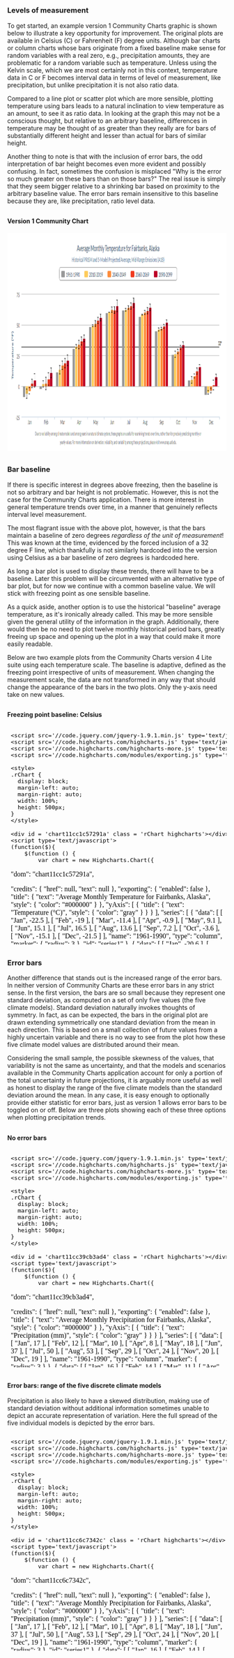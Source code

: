 






##
##
### Levels of measurement

To get started, an example version 1 Community Charts graphic is shown below to illustrate a key opportunity for improvement.
The original plots are available in Celsius (C) or Fahrenheit (F) degree units.
Although bar charts or column charts whose bars originate from a fixed baseline make sense for random variables with a real zero,
e.g., precipitation amounts, they are problematic for a random variable such as temperature.
Unless using the Kelvin scale, which we are most certainly not in this context, temperature data in C or F becomes interval data in terms of level of measurement, like precipitation,
but unlike precipitation it is not also ratio data.

Compared to a line plot or scatter plot which are more sensible, plotting temperature using bars leads to a natural inclination to view temperature as an amount,
to see it as ratio data.
In looking at the graph this may not be a conscious thought, but relative to an arbitrary baseline,
differences in temperature may be thought of as greater than they really are for bars of substantially different height and lesser than actual for bars of similar height.

Another thing to note is that with the inclusion of error bars, the odd interpretation of bar height becomes even more evident and possibly confusing.
In fact, sometimes the confusion is misplaced "Why is the error so much greater on these bars than on those bars?"
The real issue is simply that they seem bigger relative to a shrinking bar based on proximity to the arbitrary baseline value.
The error bars remain insensitive to this baseline because they are, like precipitation, ratio level data.

##
#### Version 1 Community Chart

<img src="img/v1_ex1.png" height="500" width="900">

##
### Bar baseline

If there is specific interest in degrees above freezing, then the baseline is not so arbitrary and bar height is not problematic.
However, this is not the case for the Community Charts application.
There is more interest in general temperature trends over time, in a manner that genuinely reflects interval level measurement.

The most flagrant issue with the above plot, however, is that the bars maintain a baseline of zero degrees *regardless of the unit of measurement*!
This was known at the time, evidenced by the forced inclusion of a 32 degree F line, which thankfully is not similarly hardcoded into the version using Celsius as a bar baseline of zero degrees is hardcoded here.

As long a bar plot is used to display these trends, there will have to be a baseline.
Later this problem will be circumvented with an alternative type of bar plot, but for now we continue with a common baseline value.
We will stick with freezing point as one sensible baseline.

As a quick aside, another option is to use the historical "baseline" average temperature, as it's ironically already called.
This may be more sensible given the general utility of the information in the graph.
Additionally, there would then be no need to plot twelve monthly historical period bars, greatly freeing up space and opening up the plot in a way that could make it more easily readable.

Below are two example plots from the Community Charts version 4 Lite suite using each temperature scale.
The baseline is adaptive, defined as the freezing point irrespective of units of measurement.
When changing the measurement scale, the data are not transformed in any way that should change the appearance of the bars in the two plots.
Only the y-axis need take on new values.

##
#### Freezing point baseline: Celsius

<iframe srcdoc=' &lt;!doctype HTML&gt;
&lt;meta charset = &#039;utf-8&#039;&gt;
&lt;html&gt;
  &lt;head&gt;
    
    &lt;script src=&#039;//code.jquery.com/jquery-1.9.1.min.js&#039; type=&#039;text/javascript&#039;&gt;&lt;/script&gt;
    &lt;script src=&#039;//code.highcharts.com/highcharts.js&#039; type=&#039;text/javascript&#039;&gt;&lt;/script&gt;
    &lt;script src=&#039;//code.highcharts.com/highcharts-more.js&#039; type=&#039;text/javascript&#039;&gt;&lt;/script&gt;
    &lt;script src=&#039;//code.highcharts.com/modules/exporting.js&#039; type=&#039;text/javascript&#039;&gt;&lt;/script&gt;
    
    &lt;style&gt;
    .rChart {
      display: block;
      margin-left: auto; 
      margin-right: auto;
      width: 100%;
      height: 500px;
    }  
    &lt;/style&gt;
    
  &lt;/head&gt;
  &lt;body &gt;
    
    &lt;div id = &#039;chart11cc1c57291a&#039; class = &#039;rChart highcharts&#039;&gt;&lt;/div&gt;    
    &lt;script type=&#039;text/javascript&#039;&gt;
    (function($){
        $(function () {
            var chart = new Highcharts.Chart({
 &quot;dom&quot;: &quot;chart11cc1c57291a&quot;,


&quot;credits&quot;: {
 &quot;href&quot;: null,
&quot;text&quot;: null 
},
&quot;exporting&quot;: {
 &quot;enabled&quot;: false 
},
&quot;title&quot;: {
 &quot;text&quot;: &quot;Average Monthly Temperature for Fairbanks, Alaska&quot;,
&quot;style&quot;: {
 &quot;color&quot;: &quot;#000000&quot; 
} 
},
&quot;yAxis&quot;: [
 {
 &quot;title&quot;: {
 &quot;text&quot;: &quot;Temperature (°C)&quot;,
&quot;style&quot;: {
 &quot;color&quot;: &quot;gray&quot; 
} 
} 
} 
],
&quot;series&quot;: [
 {
 &quot;data&quot;: [
 [
 &quot;Jan&quot;,
         -22.5 
],
[
 &quot;Feb&quot;,
           -19 
],
[
 &quot;Mar&quot;,
         -11.4 
],
[
 &quot;Apr&quot;,
          -0.9 
],
[
 &quot;May&quot;,
           9.1 
],
[
 &quot;Jun&quot;,
          15.1 
],
[
 &quot;Jul&quot;,
          16.5 
],
[
 &quot;Aug&quot;,
          13.6 
],
[
 &quot;Sep&quot;,
           7.2 
],
[
 &quot;Oct&quot;,
          -3.6 
],
[
 &quot;Nov&quot;,
         -15.1 
],
[
 &quot;Dec&quot;,
         -21.5 
] 
],
&quot;name&quot;: &quot;1961-1990&quot;,
&quot;type&quot;: &quot;column&quot;,
&quot;marker&quot;: {
 &quot;radius&quot;:              3 
},
&quot;id&quot;: &quot;series1&quot; 
},
{
 &quot;data&quot;: [
 [
 &quot;Jan&quot;,
         -20.6 
],
[
 &quot;Feb&quot;,
         -17.3 
],
[
 &quot;Mar&quot;,
          -8.9 
],
[
 &quot;Apr&quot;,
           0.8 
],
[
 &quot;May&quot;,
          10.3 
],
[
 &quot;Jun&quot;,
          16.2 
],
[
 &quot;Jul&quot;,
          17.7 
],
[
 &quot;Aug&quot;,
          14.9 
],
[
 &quot;Sep&quot;,
           8.5 
],
[
 &quot;Oct&quot;,
          -1.5 
],
[
 &quot;Nov&quot;,
           -13 
],
[
 &quot;Dec&quot;,
         -20.5 
] 
],
&quot;name&quot;: &quot;2010-2019&quot;,
&quot;type&quot;: &quot;column&quot;,
&quot;marker&quot;: {
 &quot;radius&quot;:              3 
},
&quot;id&quot;: &quot;series2&quot; 
},
{
 &quot;data&quot;: [
 [
 &quot;Jan&quot;,
         -18.8 
],
[
 &quot;Feb&quot;,
         -14.9 
],
[
 &quot;Mar&quot;,
          -7.5 
],
[
 &quot;Apr&quot;,
           1.3 
],
[
 &quot;May&quot;,
          10.5 
],
[
 &quot;Jun&quot;,
          17.6 
],
[
 &quot;Jul&quot;,
          18.4 
],
[
 &quot;Aug&quot;,
          15.4 
],
[
 &quot;Sep&quot;,
           9.3 
],
[
 &quot;Oct&quot;,
          -0.9 
],
[
 &quot;Nov&quot;,
         -11.5 
],
[
 &quot;Dec&quot;,
         -17.2 
] 
],
&quot;name&quot;: &quot;2040-2049&quot;,
&quot;type&quot;: &quot;column&quot;,
&quot;marker&quot;: {
 &quot;radius&quot;:              3 
},
&quot;id&quot;: &quot;series3&quot; 
},
{
 &quot;data&quot;: [
 [
 &quot;Jan&quot;,
           -17 
],
[
 &quot;Feb&quot;,
         -13.2 
],
[
 &quot;Mar&quot;,
          -6.4 
],
[
 &quot;Apr&quot;,
           2.7 
],
[
 &quot;May&quot;,
          11.9 
],
[
 &quot;Jun&quot;,
          17.4 
],
[
 &quot;Jul&quot;,
          18.8 
],
[
 &quot;Aug&quot;,
          16.2 
],
[
 &quot;Sep&quot;,
          10.2 
],
[
 &quot;Oct&quot;,
          -0.3 
],
[
 &quot;Nov&quot;,
          -9.6 
],
[
 &quot;Dec&quot;,
         -16.4 
] 
],
&quot;name&quot;: &quot;2060-2069&quot;,
&quot;type&quot;: &quot;column&quot;,
&quot;marker&quot;: {
 &quot;radius&quot;:              3 
},
&quot;id&quot;: &quot;series4&quot; 
},
{
 &quot;data&quot;: [
 [
 &quot;Jan&quot;,
         -15.5 
],
[
 &quot;Feb&quot;,
         -12.5 
],
[
 &quot;Mar&quot;,
            -5 
],
[
 &quot;Apr&quot;,
           3.8 
],
[
 &quot;May&quot;,
          13.2 
],
[
 &quot;Jun&quot;,
          18.8 
],
[
 &quot;Jul&quot;,
          19.4 
],
[
 &quot;Aug&quot;,
          16.9 
],
[
 &quot;Sep&quot;,
          10.8 
],
[
 &quot;Oct&quot;,
           0.6 
],
[
 &quot;Nov&quot;,
          -9.5 
],
[
 &quot;Dec&quot;,
           -15 
] 
],
&quot;name&quot;: &quot;2090-2099&quot;,
&quot;type&quot;: &quot;column&quot;,
&quot;marker&quot;: {
 &quot;radius&quot;:              3 
},
&quot;id&quot;: &quot;series5&quot; 
},
{
 &quot;data&quot;: [
 [
 null,
null 
],
[
 null,
null 
],
[
 null,
null 
],
[
 null,
null 
],
[
 null,
null 
],
[
 null,
null 
],
[
 null,
null 
],
[
 null,
null 
],
[
 null,
null 
],
[
 null,
null 
],
[
 null,
null 
],
[
 null,
null 
] 
],
&quot;name&quot;: &quot;1961-1990&quot;,
&quot;type&quot;: &quot;errorbar&quot;,
&quot;linkedTo&quot;: &quot;series1&quot; 
},
{
 &quot;data&quot;: [
 [
          -31.6,
         -10.6 
],
[
          -25.4,
          -9.2 
],
[
          -15.8,
          -1.2 
],
[
           -5.2,
           5.8 
],
[
            5.3,
          14.5 
],
[
           12.4,
            20 
],
[
           13.9,
          23.2 
],
[
           11.3,
          19.2 
],
[
              4,
          11.4 
],
[
           -7.5,
           4.3 
],
[
          -18.6,
          -4.3 
],
[
          -29.7,
         -13.2 
] 
],
&quot;name&quot;: &quot;2010-2019&quot;,
&quot;type&quot;: &quot;errorbar&quot;,
&quot;linkedTo&quot;: &quot;series2&quot; 
},
{
 &quot;data&quot;: [
 [
          -28.7,
         -10.5 
],
[
          -24.8,
          -6.1 
],
[
          -15.3,
          -1.5 
],
[
           -3.3,
           6.7 
],
[
            5.6,
          15.6 
],
[
           13.9,
          22.7 
],
[
           15.2,
          22.3 
],
[
             12,
          18.3 
],
[
            5.5,
          13.8 
],
[
           -7.1,
           4.4 
],
[
          -18.7,
          -3.1 
],
[
          -25.4,
          -9.7 
] 
],
&quot;name&quot;: &quot;2040-2049&quot;,
&quot;type&quot;: &quot;errorbar&quot;,
&quot;linkedTo&quot;: &quot;series3&quot; 
},
{
 &quot;data&quot;: [
 [
          -25.8,
          -7.6 
],
[
          -20.9,
          -6.7 
],
[
            -15,
           1.4 
],
[
           -3.2,
           9.4 
],
[
            7.7,
          15.8 
],
[
           13.1,
          21.2 
],
[
             15,
          22.8 
],
[
           12.8,
            21 
],
[
            6.5,
          14.3 
],
[
           -4.6,
           4.2 
],
[
          -16.8,
            -3 
],
[
          -26.5,
          -7.8 
] 
],
&quot;name&quot;: &quot;2060-2069&quot;,
&quot;type&quot;: &quot;errorbar&quot;,
&quot;linkedTo&quot;: &quot;series4&quot; 
},
{
 &quot;data&quot;: [
 [
          -24.3,
          -4.6 
],
[
          -22.4,
          -1.8 
],
[
          -14.2,
             3 
],
[
           -3.5,
           9.6 
],
[
            7.9,
            19 
],
[
           13.9,
            25 
],
[
           15.6,
          23.5 
],
[
           13.2,
          20.3 
],
[
            6.8,
          15.4 
],
[
           -5.5,
           6.1 
],
[
          -16.8,
          -2.7 
],
[
          -27.4,
          -7.4 
] 
],
&quot;name&quot;: &quot;2090-2099&quot;,
&quot;type&quot;: &quot;errorbar&quot;,
&quot;linkedTo&quot;: &quot;series5&quot; 
} 
],
&quot;xAxis&quot;: [
 {
 &quot;categories&quot;: [ &quot;Jan&quot;, &quot;Feb&quot;, &quot;Mar&quot;, &quot;Apr&quot;, &quot;May&quot;, &quot;Jun&quot;, &quot;Jul&quot;, &quot;Aug&quot;, &quot;Sep&quot;, &quot;Oct&quot;, &quot;Nov&quot;, &quot;Dec&quot; ],
&quot;title&quot;: {
 &quot;text&quot;: &quot;Due to variability among climate models and among years in a natural climate system, these graphs are useful for examining trends over time, rather than for precisely&lt;br&gt;predicting monthly or yearly values. For more information on derivation, reliability, and variability among these projections, please visit www.snap.uaf.edu.&quot;,
&quot;style&quot;: {
 &quot;color&quot;: &quot;gray&quot;,
&quot;fontWeight&quot;: &quot;normal&quot;,
&quot;fontSize&quot;: &quot;8px&quot; 
} 
} 
} 
],
&quot;subtitle&quot;: {
 &quot;text&quot;: &quot;Historical PRISM and 5-Model Projected Average, Mid-Range Emissions (RCP 6.0)&quot;,
&quot;style&quot;: {
 &quot;color&quot;: &quot;gray&quot; 
} 
},
&quot;colors&quot;: [ &quot;#666666&quot;, &quot;#FFD700&quot;, &quot;#FFA500&quot;, &quot;#FF4500&quot;, &quot;#8B0000&quot; ],
&quot;legend&quot;: {
 &quot;verticalAlign&quot;: &quot;top&quot;,
&quot;y&quot;:             50,
&quot;borderWidth&quot;:              1,
&quot;borderColor&quot;: &quot;gray&quot;,
&quot;borderRadius&quot;:              5,
&quot;itemMarginBottom&quot;:             -5,
&quot;itemMarginBottom&quot;:             -5,
&quot;itemStyle&quot;: {
 &quot;color&quot;: &quot;gray&quot; 
} 
},
&quot;plotOptions&quot;: {
 &quot;column&quot;: {
 &quot;threshold&quot;:              0,
&quot;groupPadding&quot;:            0.1,
&quot;pointPadding&quot;:           0.05 
} 
},
&quot;id&quot;: &quot;chart11cc1c57291a&quot;,
&quot;chart&quot;: {
 &quot;renderTo&quot;: &quot;chart11cc1c57291a&quot; 
} 
});
        });
    })(jQuery);
&lt;/script&gt;
    
    &lt;script&gt;&lt;/script&gt;    
  &lt;/body&gt;
&lt;/html&gt; ' scrolling='no' frameBorder='0' seamless class='rChart  highcharts  ' id='iframe-chart11cc1c57291a'> </iframe>
 <style>iframe.rChart{ width: 100%; height: 500px;}</style>

##
#### Freezing point baseline: Fahrenheit

<iframe srcdoc=' &lt;!doctype HTML&gt;
&lt;meta charset = &#039;utf-8&#039;&gt;
&lt;html&gt;
  &lt;head&gt;
    
    &lt;script src=&#039;//code.jquery.com/jquery-1.9.1.min.js&#039; type=&#039;text/javascript&#039;&gt;&lt;/script&gt;
    &lt;script src=&#039;//code.highcharts.com/highcharts.js&#039; type=&#039;text/javascript&#039;&gt;&lt;/script&gt;
    &lt;script src=&#039;//code.highcharts.com/highcharts-more.js&#039; type=&#039;text/javascript&#039;&gt;&lt;/script&gt;
    &lt;script src=&#039;//code.highcharts.com/modules/exporting.js&#039; type=&#039;text/javascript&#039;&gt;&lt;/script&gt;
    
    &lt;style&gt;
    .rChart {
      display: block;
      margin-left: auto; 
      margin-right: auto;
      width: 100%;
      height: 500px;
    }  
    &lt;/style&gt;
    
  &lt;/head&gt;
  &lt;body &gt;
    
    &lt;div id = &#039;chart11cc6f97594&#039; class = &#039;rChart highcharts&#039;&gt;&lt;/div&gt;    
    &lt;script type=&#039;text/javascript&#039;&gt;
    (function($){
        $(function () {
            var chart = new Highcharts.Chart({
 &quot;dom&quot;: &quot;chart11cc6f97594&quot;,


&quot;credits&quot;: {
 &quot;href&quot;: null,
&quot;text&quot;: null 
},
&quot;exporting&quot;: {
 &quot;enabled&quot;: false 
},
&quot;title&quot;: {
 &quot;text&quot;: &quot;Average Monthly Temperature for Fairbanks, Alaska&quot;,
&quot;style&quot;: {
 &quot;color&quot;: &quot;#000000&quot; 
} 
},
&quot;yAxis&quot;: [
 {
 &quot;title&quot;: {
 &quot;text&quot;: &quot;Temperature (°F)&quot;,
&quot;style&quot;: {
 &quot;color&quot;: &quot;gray&quot; 
} 
} 
} 
],
&quot;series&quot;: [
 {
 &quot;data&quot;: [
 [
 &quot;Jan&quot;,
          -8.5 
],
[
 &quot;Feb&quot;,
          -2.2 
],
[
 &quot;Mar&quot;,
         11.48 
],
[
 &quot;Apr&quot;,
         30.38 
],
[
 &quot;May&quot;,
         48.38 
],
[
 &quot;Jun&quot;,
         59.18 
],
[
 &quot;Jul&quot;,
          61.7 
],
[
 &quot;Aug&quot;,
         56.48 
],
[
 &quot;Sep&quot;,
         44.96 
],
[
 &quot;Oct&quot;,
         25.52 
],
[
 &quot;Nov&quot;,
          4.82 
],
[
 &quot;Dec&quot;,
          -6.7 
] 
],
&quot;name&quot;: &quot;1961-1990&quot;,
&quot;type&quot;: &quot;column&quot;,
&quot;marker&quot;: {
 &quot;radius&quot;:              3 
},
&quot;id&quot;: &quot;series1&quot; 
},
{
 &quot;data&quot;: [
 [
 &quot;Jan&quot;,
         -5.08 
],
[
 &quot;Feb&quot;,
          0.86 
],
[
 &quot;Mar&quot;,
         15.98 
],
[
 &quot;Apr&quot;,
         33.44 
],
[
 &quot;May&quot;,
         50.54 
],
[
 &quot;Jun&quot;,
         61.16 
],
[
 &quot;Jul&quot;,
         63.86 
],
[
 &quot;Aug&quot;,
         58.82 
],
[
 &quot;Sep&quot;,
          47.3 
],
[
 &quot;Oct&quot;,
          29.3 
],
[
 &quot;Nov&quot;,
           8.6 
],
[
 &quot;Dec&quot;,
          -4.9 
] 
],
&quot;name&quot;: &quot;2010-2019&quot;,
&quot;type&quot;: &quot;column&quot;,
&quot;marker&quot;: {
 &quot;radius&quot;:              3 
},
&quot;id&quot;: &quot;series2&quot; 
},
{
 &quot;data&quot;: [
 [
 &quot;Jan&quot;,
         -1.84 
],
[
 &quot;Feb&quot;,
          5.18 
],
[
 &quot;Mar&quot;,
          18.5 
],
[
 &quot;Apr&quot;,
         34.34 
],
[
 &quot;May&quot;,
          50.9 
],
[
 &quot;Jun&quot;,
         63.68 
],
[
 &quot;Jul&quot;,
         65.12 
],
[
 &quot;Aug&quot;,
         59.72 
],
[
 &quot;Sep&quot;,
         48.74 
],
[
 &quot;Oct&quot;,
         30.38 
],
[
 &quot;Nov&quot;,
          11.3 
],
[
 &quot;Dec&quot;,
          1.04 
] 
],
&quot;name&quot;: &quot;2040-2049&quot;,
&quot;type&quot;: &quot;column&quot;,
&quot;marker&quot;: {
 &quot;radius&quot;:              3 
},
&quot;id&quot;: &quot;series3&quot; 
},
{
 &quot;data&quot;: [
 [
 &quot;Jan&quot;,
           1.4 
],
[
 &quot;Feb&quot;,
          8.24 
],
[
 &quot;Mar&quot;,
         20.48 
],
[
 &quot;Apr&quot;,
         36.86 
],
[
 &quot;May&quot;,
         53.42 
],
[
 &quot;Jun&quot;,
         63.32 
],
[
 &quot;Jul&quot;,
         65.84 
],
[
 &quot;Aug&quot;,
         61.16 
],
[
 &quot;Sep&quot;,
         50.36 
],
[
 &quot;Oct&quot;,
         31.46 
],
[
 &quot;Nov&quot;,
         14.72 
],
[
 &quot;Dec&quot;,
          2.48 
] 
],
&quot;name&quot;: &quot;2060-2069&quot;,
&quot;type&quot;: &quot;column&quot;,
&quot;marker&quot;: {
 &quot;radius&quot;:              3 
},
&quot;id&quot;: &quot;series4&quot; 
},
{
 &quot;data&quot;: [
 [
 &quot;Jan&quot;,
           4.1 
],
[
 &quot;Feb&quot;,
           9.5 
],
[
 &quot;Mar&quot;,
            23 
],
[
 &quot;Apr&quot;,
         38.84 
],
[
 &quot;May&quot;,
         55.76 
],
[
 &quot;Jun&quot;,
         65.84 
],
[
 &quot;Jul&quot;,
         66.92 
],
[
 &quot;Aug&quot;,
         62.42 
],
[
 &quot;Sep&quot;,
         51.44 
],
[
 &quot;Oct&quot;,
         33.08 
],
[
 &quot;Nov&quot;,
          14.9 
],
[
 &quot;Dec&quot;,
             5 
] 
],
&quot;name&quot;: &quot;2090-2099&quot;,
&quot;type&quot;: &quot;column&quot;,
&quot;marker&quot;: {
 &quot;radius&quot;:              3 
},
&quot;id&quot;: &quot;series5&quot; 
},
{
 &quot;data&quot;: [
 [
 null,
null 
],
[
 null,
null 
],
[
 null,
null 
],
[
 null,
null 
],
[
 null,
null 
],
[
 null,
null 
],
[
 null,
null 
],
[
 null,
null 
],
[
 null,
null 
],
[
 null,
null 
],
[
 null,
null 
],
[
 null,
null 
] 
],
&quot;name&quot;: &quot;1961-1990&quot;,
&quot;type&quot;: &quot;errorbar&quot;,
&quot;linkedTo&quot;: &quot;series1&quot; 
},
{
 &quot;data&quot;: [
 [
         -24.88,
         12.92 
],
[
         -13.72,
         15.44 
],
[
           3.56,
         29.84 
],
[
          22.64,
         42.44 
],
[
          41.54,
          58.1 
],
[
          54.32,
            68 
],
[
          57.02,
         73.76 
],
[
          52.34,
         66.56 
],
[
           39.2,
         52.52 
],
[
           18.5,
         39.74 
],
[
          -1.48,
         24.26 
],
[
         -21.46,
          8.24 
] 
],
&quot;name&quot;: &quot;2010-2019&quot;,
&quot;type&quot;: &quot;errorbar&quot;,
&quot;linkedTo&quot;: &quot;series2&quot; 
},
{
 &quot;data&quot;: [
 [
         -19.66,
          13.1 
],
[
         -12.64,
         21.02 
],
[
           4.46,
          29.3 
],
[
          26.06,
         44.06 
],
[
          42.08,
         60.08 
],
[
          57.02,
         72.86 
],
[
          59.36,
         72.14 
],
[
           53.6,
         64.94 
],
[
           41.9,
         56.84 
],
[
          19.22,
         39.92 
],
[
          -1.66,
         26.42 
],
[
         -13.72,
         14.54 
] 
],
&quot;name&quot;: &quot;2040-2049&quot;,
&quot;type&quot;: &quot;errorbar&quot;,
&quot;linkedTo&quot;: &quot;series3&quot; 
},
{
 &quot;data&quot;: [
 [
         -14.44,
         18.32 
],
[
          -5.62,
         19.94 
],
[
              5,
         34.52 
],
[
          26.24,
         48.92 
],
[
          45.86,
         60.44 
],
[
          55.58,
         70.16 
],
[
             59,
         73.04 
],
[
          55.04,
          69.8 
],
[
           43.7,
         57.74 
],
[
          23.72,
         39.56 
],
[
           1.76,
          26.6 
],
[
          -15.7,
         17.96 
] 
],
&quot;name&quot;: &quot;2060-2069&quot;,
&quot;type&quot;: &quot;errorbar&quot;,
&quot;linkedTo&quot;: &quot;series4&quot; 
},
{
 &quot;data&quot;: [
 [
         -11.74,
         23.72 
],
[
          -8.32,
         28.76 
],
[
           6.44,
          37.4 
],
[
           25.7,
         49.28 
],
[
          46.22,
          66.2 
],
[
          57.02,
            77 
],
[
          60.08,
          74.3 
],
[
          55.76,
         68.54 
],
[
          44.24,
         59.72 
],
[
           22.1,
         42.98 
],
[
           1.76,
         27.14 
],
[
         -17.32,
         18.68 
] 
],
&quot;name&quot;: &quot;2090-2099&quot;,
&quot;type&quot;: &quot;errorbar&quot;,
&quot;linkedTo&quot;: &quot;series5&quot; 
} 
],
&quot;xAxis&quot;: [
 {
 &quot;categories&quot;: [ &quot;Jan&quot;, &quot;Feb&quot;, &quot;Mar&quot;, &quot;Apr&quot;, &quot;May&quot;, &quot;Jun&quot;, &quot;Jul&quot;, &quot;Aug&quot;, &quot;Sep&quot;, &quot;Oct&quot;, &quot;Nov&quot;, &quot;Dec&quot; ],
&quot;title&quot;: {
 &quot;text&quot;: &quot;Due to variability among climate models and among years in a natural climate system, these graphs are useful for examining trends over time, rather than for precisely&lt;br&gt;predicting monthly or yearly values. For more information on derivation, reliability, and variability among these projections, please visit www.snap.uaf.edu.&quot;,
&quot;style&quot;: {
 &quot;color&quot;: &quot;gray&quot;,
&quot;fontWeight&quot;: &quot;normal&quot;,
&quot;fontSize&quot;: &quot;8px&quot; 
} 
} 
} 
],
&quot;subtitle&quot;: {
 &quot;text&quot;: &quot;Historical PRISM and 5-Model Projected Average, Mid-Range Emissions (RCP 6.0)&quot;,
&quot;style&quot;: {
 &quot;color&quot;: &quot;gray&quot; 
} 
},
&quot;colors&quot;: [ &quot;#666666&quot;, &quot;#FFD700&quot;, &quot;#FFA500&quot;, &quot;#FF4500&quot;, &quot;#8B0000&quot; ],
&quot;legend&quot;: {
 &quot;verticalAlign&quot;: &quot;top&quot;,
&quot;y&quot;:             50,
&quot;borderWidth&quot;:              1,
&quot;borderColor&quot;: &quot;gray&quot;,
&quot;borderRadius&quot;:              5,
&quot;itemMarginBottom&quot;:             -5,
&quot;itemMarginBottom&quot;:             -5,
&quot;itemStyle&quot;: {
 &quot;color&quot;: &quot;gray&quot; 
} 
},
&quot;plotOptions&quot;: {
 &quot;column&quot;: {
 &quot;threshold&quot;:             32,
&quot;groupPadding&quot;:            0.1,
&quot;pointPadding&quot;:           0.05 
} 
},
&quot;id&quot;: &quot;chart11cc6f97594&quot;,
&quot;chart&quot;: {
 &quot;renderTo&quot;: &quot;chart11cc6f97594&quot; 
} 
});
        });
    })(jQuery);
&lt;/script&gt;
    
    &lt;script&gt;&lt;/script&gt;    
  &lt;/body&gt;
&lt;/html&gt; ' scrolling='no' frameBorder='0' seamless class='rChart  highcharts  ' id='iframe-chart11cc6f97594'> </iframe>
 <style>iframe.rChart{ width: 100%; height: 500px;}</style>

##
### Error bars

Another difference that stands out is the increased range of the error bars.
In neither version of Community Charts are these error bars in any strict sense.
In the first version, the bars are so small because they represent one standard deviation, as computed on a set of only five values (the five climate models).
Standard deviation naturally invokes thoughts of symmetry.
In fact, as can be expected, the bars in the original plot are drawn extending symmetrically one standard deviation from the mean in each direction.
This is based on a small collection of future values from a highly uncertain variable and there is no way to see from the plot how these five climate model values are distributed around their mean.

Considering the small sample, the possible skewness of the values, that variability is not the same as uncertainty,
and that the models and scenarios available in the Community Charts application account for only a portion of the total uncertainty in future projections,
it is arguably more useful as well as honest to display the range of the five climate models than the standard deviation around the mean.
In any case, it is easy enough to optionally provide either statistic for error bars, just as version 1 allows error bars to be toggled on or off.
Below are three plots showing each of these three options when plotting precipitation trends.

##
#### No error bars

<iframe srcdoc=' &lt;!doctype HTML&gt;
&lt;meta charset = &#039;utf-8&#039;&gt;
&lt;html&gt;
  &lt;head&gt;
    
    &lt;script src=&#039;//code.jquery.com/jquery-1.9.1.min.js&#039; type=&#039;text/javascript&#039;&gt;&lt;/script&gt;
    &lt;script src=&#039;//code.highcharts.com/highcharts.js&#039; type=&#039;text/javascript&#039;&gt;&lt;/script&gt;
    &lt;script src=&#039;//code.highcharts.com/highcharts-more.js&#039; type=&#039;text/javascript&#039;&gt;&lt;/script&gt;
    &lt;script src=&#039;//code.highcharts.com/modules/exporting.js&#039; type=&#039;text/javascript&#039;&gt;&lt;/script&gt;
    
    &lt;style&gt;
    .rChart {
      display: block;
      margin-left: auto; 
      margin-right: auto;
      width: 100%;
      height: 500px;
    }  
    &lt;/style&gt;
    
  &lt;/head&gt;
  &lt;body &gt;
    
    &lt;div id = &#039;chart11cc39cb3ad4&#039; class = &#039;rChart highcharts&#039;&gt;&lt;/div&gt;    
    &lt;script type=&#039;text/javascript&#039;&gt;
    (function($){
        $(function () {
            var chart = new Highcharts.Chart({
 &quot;dom&quot;: &quot;chart11cc39cb3ad4&quot;,


&quot;credits&quot;: {
 &quot;href&quot;: null,
&quot;text&quot;: null 
},
&quot;exporting&quot;: {
 &quot;enabled&quot;: false 
},
&quot;title&quot;: {
 &quot;text&quot;: &quot;Average Monthly Precipitation for Fairbanks, Alaska&quot;,
&quot;style&quot;: {
 &quot;color&quot;: &quot;#000000&quot; 
} 
},
&quot;yAxis&quot;: [
 {
 &quot;title&quot;: {
 &quot;text&quot;: &quot;Precipitation (mm)&quot;,
&quot;style&quot;: {
 &quot;color&quot;: &quot;gray&quot; 
} 
} 
} 
],
&quot;series&quot;: [
 {
 &quot;data&quot;: [
 [
 &quot;Jan&quot;,
            17 
],
[
 &quot;Feb&quot;,
            12 
],
[
 &quot;Mar&quot;,
            10 
],
[
 &quot;Apr&quot;,
             8 
],
[
 &quot;May&quot;,
            18 
],
[
 &quot;Jun&quot;,
            37 
],
[
 &quot;Jul&quot;,
            50 
],
[
 &quot;Aug&quot;,
            53 
],
[
 &quot;Sep&quot;,
            29 
],
[
 &quot;Oct&quot;,
            24 
],
[
 &quot;Nov&quot;,
            20 
],
[
 &quot;Dec&quot;,
            19 
] 
],
&quot;name&quot;: &quot;1961-1990&quot;,
&quot;type&quot;: &quot;column&quot;,
&quot;marker&quot;: {
 &quot;radius&quot;:              3 
} 
},
{
 &quot;data&quot;: [
 [
 &quot;Jan&quot;,
            16 
],
[
 &quot;Feb&quot;,
            14 
],
[
 &quot;Mar&quot;,
            11 
],
[
 &quot;Apr&quot;,
             8 
],
[
 &quot;May&quot;,
            20 
],
[
 &quot;Jun&quot;,
            40 
],
[
 &quot;Jul&quot;,
            53 
],
[
 &quot;Aug&quot;,
            52 
],
[
 &quot;Sep&quot;,
            32 
],
[
 &quot;Oct&quot;,
            28 
],
[
 &quot;Nov&quot;,
            22 
],
[
 &quot;Dec&quot;,
            21 
] 
],
&quot;name&quot;: &quot;2010-2019&quot;,
&quot;type&quot;: &quot;column&quot;,
&quot;marker&quot;: {
 &quot;radius&quot;:              3 
} 
},
{
 &quot;data&quot;: [
 [
 &quot;Jan&quot;,
            19 
],
[
 &quot;Feb&quot;,
            13 
],
[
 &quot;Mar&quot;,
            10 
],
[
 &quot;Apr&quot;,
            10 
],
[
 &quot;May&quot;,
            24 
],
[
 &quot;Jun&quot;,
            43 
],
[
 &quot;Jul&quot;,
            58 
],
[
 &quot;Aug&quot;,
            63 
],
[
 &quot;Sep&quot;,
            32 
],
[
 &quot;Oct&quot;,
            29 
],
[
 &quot;Nov&quot;,
            23 
],
[
 &quot;Dec&quot;,
            22 
] 
],
&quot;name&quot;: &quot;2040-2049&quot;,
&quot;type&quot;: &quot;column&quot;,
&quot;marker&quot;: {
 &quot;radius&quot;:              3 
} 
},
{
 &quot;data&quot;: [
 [
 &quot;Jan&quot;,
            20 
],
[
 &quot;Feb&quot;,
            12 
],
[
 &quot;Mar&quot;,
            10 
],
[
 &quot;Apr&quot;,
            10 
],
[
 &quot;May&quot;,
            27 
],
[
 &quot;Jun&quot;,
            52 
],
[
 &quot;Jul&quot;,
            61 
],
[
 &quot;Aug&quot;,
            63 
],
[
 &quot;Sep&quot;,
            33 
],
[
 &quot;Oct&quot;,
            31 
],
[
 &quot;Nov&quot;,
            25 
],
[
 &quot;Dec&quot;,
            24 
] 
],
&quot;name&quot;: &quot;2060-2069&quot;,
&quot;type&quot;: &quot;column&quot;,
&quot;marker&quot;: {
 &quot;radius&quot;:              3 
} 
},
{
 &quot;data&quot;: [
 [
 &quot;Jan&quot;,
            19 
],
[
 &quot;Feb&quot;,
            15 
],
[
 &quot;Mar&quot;,
            11 
],
[
 &quot;Apr&quot;,
            10 
],
[
 &quot;May&quot;,
            24 
],
[
 &quot;Jun&quot;,
            53 
],
[
 &quot;Jul&quot;,
            61 
],
[
 &quot;Aug&quot;,
            65 
],
[
 &quot;Sep&quot;,
            39 
],
[
 &quot;Oct&quot;,
            35 
],
[
 &quot;Nov&quot;,
            26 
],
[
 &quot;Dec&quot;,
            25 
] 
],
&quot;name&quot;: &quot;2090-2099&quot;,
&quot;type&quot;: &quot;column&quot;,
&quot;marker&quot;: {
 &quot;radius&quot;:              3 
} 
} 
],
&quot;xAxis&quot;: [
 {
 &quot;categories&quot;: [ &quot;Jan&quot;, &quot;Feb&quot;, &quot;Mar&quot;, &quot;Apr&quot;, &quot;May&quot;, &quot;Jun&quot;, &quot;Jul&quot;, &quot;Aug&quot;, &quot;Sep&quot;, &quot;Oct&quot;, &quot;Nov&quot;, &quot;Dec&quot; ],
&quot;title&quot;: {
 &quot;text&quot;: &quot;Due to variability among climate models and among years in a natural climate system, these graphs are useful for examining trends over time, rather than for precisely&lt;br&gt;predicting monthly or yearly values. For more information on derivation, reliability, and variability among these projections, please visit www.snap.uaf.edu.&quot;,
&quot;style&quot;: {
 &quot;color&quot;: &quot;gray&quot;,
&quot;fontWeight&quot;: &quot;normal&quot;,
&quot;fontSize&quot;: &quot;8px&quot; 
} 
} 
} 
],
&quot;subtitle&quot;: {
 &quot;text&quot;: &quot;Historical PRISM and 5-Model Projected Average, Mid-Range Emissions (RCP 6.0)&quot;,
&quot;style&quot;: {
 &quot;color&quot;: &quot;gray&quot; 
} 
},
&quot;colors&quot;: [ &quot;#666666&quot;, &quot;#7FFFD4&quot;, &quot;#5AC4BB&quot;, &quot;#3589A3&quot;, &quot;#104E8B&quot; ],
&quot;legend&quot;: {
 &quot;verticalAlign&quot;: &quot;top&quot;,
&quot;y&quot;:             50,
&quot;borderWidth&quot;:              1,
&quot;borderColor&quot;: &quot;gray&quot;,
&quot;borderRadius&quot;:              5,
&quot;itemMarginBottom&quot;:             -5,
&quot;itemMarginBottom&quot;:             -5,
&quot;itemStyle&quot;: {
 &quot;color&quot;: &quot;gray&quot; 
} 
},
&quot;plotOptions&quot;: {
 &quot;column&quot;: {
 &quot;threshold&quot;:              0,
&quot;groupPadding&quot;:            0.1,
&quot;pointPadding&quot;:           0.05 
} 
},
&quot;id&quot;: &quot;chart11cc39cb3ad4&quot;,
&quot;chart&quot;: {
 &quot;renderTo&quot;: &quot;chart11cc39cb3ad4&quot; 
} 
});
        });
    })(jQuery);
&lt;/script&gt;
    
    &lt;script&gt;&lt;/script&gt;    
  &lt;/body&gt;
&lt;/html&gt; ' scrolling='no' frameBorder='0' seamless class='rChart  highcharts  ' id='iframe-chart11cc39cb3ad4'> </iframe>
 <style>iframe.rChart{ width: 100%; height: 500px;}</style>

##
#### Error bars: +/- one standard deviation from the mean

Precipitation is a random variable that typically displays natural heteroskedasticity.
Error bars may be larger, requiring a greater range for the overall y-axis in the graph, hence why the colored bars appear smaller now.

<iframe srcdoc=' &lt;!doctype HTML&gt;
&lt;meta charset = &#039;utf-8&#039;&gt;
&lt;html&gt;
  &lt;head&gt;
    
    &lt;script src=&#039;//code.jquery.com/jquery-1.9.1.min.js&#039; type=&#039;text/javascript&#039;&gt;&lt;/script&gt;
    &lt;script src=&#039;//code.highcharts.com/highcharts.js&#039; type=&#039;text/javascript&#039;&gt;&lt;/script&gt;
    &lt;script src=&#039;//code.highcharts.com/highcharts-more.js&#039; type=&#039;text/javascript&#039;&gt;&lt;/script&gt;
    &lt;script src=&#039;//code.highcharts.com/modules/exporting.js&#039; type=&#039;text/javascript&#039;&gt;&lt;/script&gt;
    
    &lt;style&gt;
    .rChart {
      display: block;
      margin-left: auto; 
      margin-right: auto;
      width: 100%;
      height: 500px;
    }  
    &lt;/style&gt;
    
  &lt;/head&gt;
  &lt;body &gt;
    
    &lt;div id = &#039;chart11cc4af17353&#039; class = &#039;rChart highcharts&#039;&gt;&lt;/div&gt;    
    &lt;script type=&#039;text/javascript&#039;&gt;
    (function($){
        $(function () {
            var chart = new Highcharts.Chart({
 &quot;dom&quot;: &quot;chart11cc4af17353&quot;,


&quot;credits&quot;: {
 &quot;href&quot;: null,
&quot;text&quot;: null 
},
&quot;exporting&quot;: {
 &quot;enabled&quot;: false 
},
&quot;title&quot;: {
 &quot;text&quot;: &quot;Average Monthly Precipitation for Fairbanks, Alaska&quot;,
&quot;style&quot;: {
 &quot;color&quot;: &quot;#000000&quot; 
} 
},
&quot;yAxis&quot;: [
 {
 &quot;title&quot;: {
 &quot;text&quot;: &quot;Precipitation (mm)&quot;,
&quot;style&quot;: {
 &quot;color&quot;: &quot;gray&quot; 
} 
} 
} 
],
&quot;series&quot;: [
 {
 &quot;data&quot;: [
 [
 &quot;Jan&quot;,
            17 
],
[
 &quot;Feb&quot;,
            12 
],
[
 &quot;Mar&quot;,
            10 
],
[
 &quot;Apr&quot;,
             8 
],
[
 &quot;May&quot;,
            18 
],
[
 &quot;Jun&quot;,
            37 
],
[
 &quot;Jul&quot;,
            50 
],
[
 &quot;Aug&quot;,
            53 
],
[
 &quot;Sep&quot;,
            29 
],
[
 &quot;Oct&quot;,
            24 
],
[
 &quot;Nov&quot;,
            20 
],
[
 &quot;Dec&quot;,
            19 
] 
],
&quot;name&quot;: &quot;1961-1990&quot;,
&quot;type&quot;: &quot;column&quot;,
&quot;marker&quot;: {
 &quot;radius&quot;:              3 
},
&quot;id&quot;: &quot;series1&quot; 
},
{
 &quot;data&quot;: [
 [
 &quot;Jan&quot;,
            16 
],
[
 &quot;Feb&quot;,
            14 
],
[
 &quot;Mar&quot;,
            11 
],
[
 &quot;Apr&quot;,
             8 
],
[
 &quot;May&quot;,
            20 
],
[
 &quot;Jun&quot;,
            40 
],
[
 &quot;Jul&quot;,
            53 
],
[
 &quot;Aug&quot;,
            52 
],
[
 &quot;Sep&quot;,
            32 
],
[
 &quot;Oct&quot;,
            28 
],
[
 &quot;Nov&quot;,
            22 
],
[
 &quot;Dec&quot;,
            21 
] 
],
&quot;name&quot;: &quot;2010-2019&quot;,
&quot;type&quot;: &quot;column&quot;,
&quot;marker&quot;: {
 &quot;radius&quot;:              3 
},
&quot;id&quot;: &quot;series2&quot; 
},
{
 &quot;data&quot;: [
 [
 &quot;Jan&quot;,
            19 
],
[
 &quot;Feb&quot;,
            13 
],
[
 &quot;Mar&quot;,
            10 
],
[
 &quot;Apr&quot;,
            10 
],
[
 &quot;May&quot;,
            24 
],
[
 &quot;Jun&quot;,
            43 
],
[
 &quot;Jul&quot;,
            58 
],
[
 &quot;Aug&quot;,
            63 
],
[
 &quot;Sep&quot;,
            32 
],
[
 &quot;Oct&quot;,
            29 
],
[
 &quot;Nov&quot;,
            23 
],
[
 &quot;Dec&quot;,
            22 
] 
],
&quot;name&quot;: &quot;2040-2049&quot;,
&quot;type&quot;: &quot;column&quot;,
&quot;marker&quot;: {
 &quot;radius&quot;:              3 
},
&quot;id&quot;: &quot;series3&quot; 
},
{
 &quot;data&quot;: [
 [
 &quot;Jan&quot;,
            20 
],
[
 &quot;Feb&quot;,
            12 
],
[
 &quot;Mar&quot;,
            10 
],
[
 &quot;Apr&quot;,
            10 
],
[
 &quot;May&quot;,
            27 
],
[
 &quot;Jun&quot;,
            52 
],
[
 &quot;Jul&quot;,
            61 
],
[
 &quot;Aug&quot;,
            63 
],
[
 &quot;Sep&quot;,
            33 
],
[
 &quot;Oct&quot;,
            31 
],
[
 &quot;Nov&quot;,
            25 
],
[
 &quot;Dec&quot;,
            24 
] 
],
&quot;name&quot;: &quot;2060-2069&quot;,
&quot;type&quot;: &quot;column&quot;,
&quot;marker&quot;: {
 &quot;radius&quot;:              3 
},
&quot;id&quot;: &quot;series4&quot; 
},
{
 &quot;data&quot;: [
 [
 &quot;Jan&quot;,
            19 
],
[
 &quot;Feb&quot;,
            15 
],
[
 &quot;Mar&quot;,
            11 
],
[
 &quot;Apr&quot;,
            10 
],
[
 &quot;May&quot;,
            24 
],
[
 &quot;Jun&quot;,
            53 
],
[
 &quot;Jul&quot;,
            61 
],
[
 &quot;Aug&quot;,
            65 
],
[
 &quot;Sep&quot;,
            39 
],
[
 &quot;Oct&quot;,
            35 
],
[
 &quot;Nov&quot;,
            26 
],
[
 &quot;Dec&quot;,
            25 
] 
],
&quot;name&quot;: &quot;2090-2099&quot;,
&quot;type&quot;: &quot;column&quot;,
&quot;marker&quot;: {
 &quot;radius&quot;:              3 
},
&quot;id&quot;: &quot;series5&quot; 
},
{
 &quot;data&quot;: [
 [
 null,
null 
],
[
 null,
null 
],
[
 null,
null 
],
[
 null,
null 
],
[
 null,
null 
],
[
 null,
null 
],
[
 null,
null 
],
[
 null,
null 
],
[
 null,
null 
],
[
 null,
null 
],
[
 null,
null 
],
[
 null,
null 
] 
],
&quot;name&quot;: &quot;1961-1990&quot;,
&quot;type&quot;: &quot;errorbar&quot;,
&quot;linkedTo&quot;: &quot;series1&quot; 
},
{
 &quot;data&quot;: [
 [
            8.5,
          23.5 
],
[
            6.4,
          21.6 
],
[
            4.9,
          17.1 
],
[
            4.2,
          11.8 
],
[
           10.8,
          29.2 
],
[
           22.2,
          57.8 
],
[
           31.5,
          74.5 
],
[
           33.7,
          70.3 
],
[
           17.2,
          46.8 
],
[
           16.2,
          39.8 
],
[
           13.2,
          30.8 
],
[
            9.9,
          32.1 
] 
],
&quot;name&quot;: &quot;2010-2019&quot;,
&quot;type&quot;: &quot;errorbar&quot;,
&quot;linkedTo&quot;: &quot;series2&quot; 
},
{
 &quot;data&quot;: [
 [
            9.4,
          28.6 
],
[
            5.5,
          20.5 
],
[
            4.8,
          15.2 
],
[
            5.8,
          14.2 
],
[
           13.9,
          34.1 
],
[
           27.1,
          58.9 
],
[
           39.3,
          76.7 
],
[
           40.2,
          85.8 
],
[
           21.3,
          42.7 
],
[
           18.8,
          39.2 
],
[
           13.4,
          32.6 
],
[
           12.1,
          31.9 
] 
],
&quot;name&quot;: &quot;2040-2049&quot;,
&quot;type&quot;: &quot;errorbar&quot;,
&quot;linkedTo&quot;: &quot;series3&quot; 
},
{
 &quot;data&quot;: [
 [
            9.8,
          30.2 
],
[
            6.2,
          17.8 
],
[
            4.9,
          15.1 
],
[
            6.3,
          13.7 
],
[
           14.9,
          39.1 
],
[
           31.8,
          72.2 
],
[
           36.1,
          85.9 
],
[
           39.9,
          86.1 
],
[
           18.8,
          47.2 
],
[
           17.5,
          44.5 
],
[
           17.3,
          32.7 
],
[
           13.5,
          34.5 
] 
],
&quot;name&quot;: &quot;2060-2069&quot;,
&quot;type&quot;: &quot;errorbar&quot;,
&quot;linkedTo&quot;: &quot;series4&quot; 
},
{
 &quot;data&quot;: [
 [
           11.2,
          26.8 
],
[
            6.7,
          23.3 
],
[
            6.3,
          15.7 
],
[
            5.9,
          14.1 
],
[
           13.3,
          34.7 
],
[
           26.7,
          79.3 
],
[
           38.6,
          83.4 
],
[
           43.7,
          86.3 
],
[
           26.5,
          51.5 
],
[
           21.5,
          48.5 
],
[
           13.5,
          38.5 
],
[
           12.8,
          37.2 
] 
],
&quot;name&quot;: &quot;2090-2099&quot;,
&quot;type&quot;: &quot;errorbar&quot;,
&quot;linkedTo&quot;: &quot;series5&quot; 
} 
],
&quot;xAxis&quot;: [
 {
 &quot;categories&quot;: [ &quot;Jan&quot;, &quot;Feb&quot;, &quot;Mar&quot;, &quot;Apr&quot;, &quot;May&quot;, &quot;Jun&quot;, &quot;Jul&quot;, &quot;Aug&quot;, &quot;Sep&quot;, &quot;Oct&quot;, &quot;Nov&quot;, &quot;Dec&quot; ],
&quot;title&quot;: {
 &quot;text&quot;: &quot;Due to variability among climate models and among years in a natural climate system, these graphs are useful for examining trends over time, rather than for precisely&lt;br&gt;predicting monthly or yearly values. For more information on derivation, reliability, and variability among these projections, please visit www.snap.uaf.edu.&quot;,
&quot;style&quot;: {
 &quot;color&quot;: &quot;gray&quot;,
&quot;fontWeight&quot;: &quot;normal&quot;,
&quot;fontSize&quot;: &quot;8px&quot; 
} 
} 
} 
],
&quot;subtitle&quot;: {
 &quot;text&quot;: &quot;Historical PRISM and 5-Model Projected Average, Mid-Range Emissions (RCP 6.0)&quot;,
&quot;style&quot;: {
 &quot;color&quot;: &quot;gray&quot; 
} 
},
&quot;colors&quot;: [ &quot;#666666&quot;, &quot;#7FFFD4&quot;, &quot;#5AC4BB&quot;, &quot;#3589A3&quot;, &quot;#104E8B&quot; ],
&quot;legend&quot;: {
 &quot;verticalAlign&quot;: &quot;top&quot;,
&quot;y&quot;:             50,
&quot;borderWidth&quot;:              1,
&quot;borderColor&quot;: &quot;gray&quot;,
&quot;borderRadius&quot;:              5,
&quot;itemMarginBottom&quot;:             -5,
&quot;itemMarginBottom&quot;:             -5,
&quot;itemStyle&quot;: {
 &quot;color&quot;: &quot;gray&quot; 
} 
},
&quot;plotOptions&quot;: {
 &quot;column&quot;: {
 &quot;threshold&quot;:              0,
&quot;groupPadding&quot;:            0.1,
&quot;pointPadding&quot;:           0.05 
} 
},
&quot;id&quot;: &quot;chart11cc4af17353&quot;,
&quot;chart&quot;: {
 &quot;renderTo&quot;: &quot;chart11cc4af17353&quot; 
} 
});
        });
    })(jQuery);
&lt;/script&gt;
    
    &lt;script&gt;&lt;/script&gt;    
  &lt;/body&gt;
&lt;/html&gt; ' scrolling='no' frameBorder='0' seamless class='rChart  highcharts  ' id='iframe-chart11cc4af17353'> </iframe>
 <style>iframe.rChart{ width: 100%; height: 500px;}</style>

##
#### Error bars: range of the five discrete climate models

Precipitation is also likely to have a skewed distribution, making use of standard deviation without additional information sometimes unable to depict an accurate representation of variation.
Here the full spread of the five individual models is depicted by the error bars.

<iframe srcdoc=' &lt;!doctype HTML&gt;
&lt;meta charset = &#039;utf-8&#039;&gt;
&lt;html&gt;
  &lt;head&gt;
    
    &lt;script src=&#039;//code.jquery.com/jquery-1.9.1.min.js&#039; type=&#039;text/javascript&#039;&gt;&lt;/script&gt;
    &lt;script src=&#039;//code.highcharts.com/highcharts.js&#039; type=&#039;text/javascript&#039;&gt;&lt;/script&gt;
    &lt;script src=&#039;//code.highcharts.com/highcharts-more.js&#039; type=&#039;text/javascript&#039;&gt;&lt;/script&gt;
    &lt;script src=&#039;//code.highcharts.com/modules/exporting.js&#039; type=&#039;text/javascript&#039;&gt;&lt;/script&gt;
    
    &lt;style&gt;
    .rChart {
      display: block;
      margin-left: auto; 
      margin-right: auto;
      width: 100%;
      height: 500px;
    }  
    &lt;/style&gt;
    
  &lt;/head&gt;
  &lt;body &gt;
    
    &lt;div id = &#039;chart11cc6c7342c&#039; class = &#039;rChart highcharts&#039;&gt;&lt;/div&gt;    
    &lt;script type=&#039;text/javascript&#039;&gt;
    (function($){
        $(function () {
            var chart = new Highcharts.Chart({
 &quot;dom&quot;: &quot;chart11cc6c7342c&quot;,


&quot;credits&quot;: {
 &quot;href&quot;: null,
&quot;text&quot;: null 
},
&quot;exporting&quot;: {
 &quot;enabled&quot;: false 
},
&quot;title&quot;: {
 &quot;text&quot;: &quot;Average Monthly Precipitation for Fairbanks, Alaska&quot;,
&quot;style&quot;: {
 &quot;color&quot;: &quot;#000000&quot; 
} 
},
&quot;yAxis&quot;: [
 {
 &quot;title&quot;: {
 &quot;text&quot;: &quot;Precipitation (mm)&quot;,
&quot;style&quot;: {
 &quot;color&quot;: &quot;gray&quot; 
} 
} 
} 
],
&quot;series&quot;: [
 {
 &quot;data&quot;: [
 [
 &quot;Jan&quot;,
            17 
],
[
 &quot;Feb&quot;,
            12 
],
[
 &quot;Mar&quot;,
            10 
],
[
 &quot;Apr&quot;,
             8 
],
[
 &quot;May&quot;,
            18 
],
[
 &quot;Jun&quot;,
            37 
],
[
 &quot;Jul&quot;,
            50 
],
[
 &quot;Aug&quot;,
            53 
],
[
 &quot;Sep&quot;,
            29 
],
[
 &quot;Oct&quot;,
            24 
],
[
 &quot;Nov&quot;,
            20 
],
[
 &quot;Dec&quot;,
            19 
] 
],
&quot;name&quot;: &quot;1961-1990&quot;,
&quot;type&quot;: &quot;column&quot;,
&quot;marker&quot;: {
 &quot;radius&quot;:              3 
},
&quot;id&quot;: &quot;series1&quot; 
},
{
 &quot;data&quot;: [
 [
 &quot;Jan&quot;,
            16 
],
[
 &quot;Feb&quot;,
            14 
],
[
 &quot;Mar&quot;,
            11 
],
[
 &quot;Apr&quot;,
             8 
],
[
 &quot;May&quot;,
            20 
],
[
 &quot;Jun&quot;,
            40 
],
[
 &quot;Jul&quot;,
            53 
],
[
 &quot;Aug&quot;,
            52 
],
[
 &quot;Sep&quot;,
            32 
],
[
 &quot;Oct&quot;,
            28 
],
[
 &quot;Nov&quot;,
            22 
],
[
 &quot;Dec&quot;,
            21 
] 
],
&quot;name&quot;: &quot;2010-2019&quot;,
&quot;type&quot;: &quot;column&quot;,
&quot;marker&quot;: {
 &quot;radius&quot;:              3 
},
&quot;id&quot;: &quot;series2&quot; 
},
{
 &quot;data&quot;: [
 [
 &quot;Jan&quot;,
            19 
],
[
 &quot;Feb&quot;,
            13 
],
[
 &quot;Mar&quot;,
            10 
],
[
 &quot;Apr&quot;,
            10 
],
[
 &quot;May&quot;,
            24 
],
[
 &quot;Jun&quot;,
            43 
],
[
 &quot;Jul&quot;,
            58 
],
[
 &quot;Aug&quot;,
            63 
],
[
 &quot;Sep&quot;,
            32 
],
[
 &quot;Oct&quot;,
            29 
],
[
 &quot;Nov&quot;,
            23 
],
[
 &quot;Dec&quot;,
            22 
] 
],
&quot;name&quot;: &quot;2040-2049&quot;,
&quot;type&quot;: &quot;column&quot;,
&quot;marker&quot;: {
 &quot;radius&quot;:              3 
},
&quot;id&quot;: &quot;series3&quot; 
},
{
 &quot;data&quot;: [
 [
 &quot;Jan&quot;,
            20 
],
[
 &quot;Feb&quot;,
            12 
],
[
 &quot;Mar&quot;,
            10 
],
[
 &quot;Apr&quot;,
            10 
],
[
 &quot;May&quot;,
            27 
],
[
 &quot;Jun&quot;,
            52 
],
[
 &quot;Jul&quot;,
            61 
],
[
 &quot;Aug&quot;,
            63 
],
[
 &quot;Sep&quot;,
            33 
],
[
 &quot;Oct&quot;,
            31 
],
[
 &quot;Nov&quot;,
            25 
],
[
 &quot;Dec&quot;,
            24 
] 
],
&quot;name&quot;: &quot;2060-2069&quot;,
&quot;type&quot;: &quot;column&quot;,
&quot;marker&quot;: {
 &quot;radius&quot;:              3 
},
&quot;id&quot;: &quot;series4&quot; 
},
{
 &quot;data&quot;: [
 [
 &quot;Jan&quot;,
            19 
],
[
 &quot;Feb&quot;,
            15 
],
[
 &quot;Mar&quot;,
            11 
],
[
 &quot;Apr&quot;,
            10 
],
[
 &quot;May&quot;,
            24 
],
[
 &quot;Jun&quot;,
            53 
],
[
 &quot;Jul&quot;,
            61 
],
[
 &quot;Aug&quot;,
            65 
],
[
 &quot;Sep&quot;,
            39 
],
[
 &quot;Oct&quot;,
            35 
],
[
 &quot;Nov&quot;,
            26 
],
[
 &quot;Dec&quot;,
            25 
] 
],
&quot;name&quot;: &quot;2090-2099&quot;,
&quot;type&quot;: &quot;column&quot;,
&quot;marker&quot;: {
 &quot;radius&quot;:              3 
},
&quot;id&quot;: &quot;series5&quot; 
},
{
 &quot;data&quot;: [
 [
 null,
null 
],
[
 null,
null 
],
[
 null,
null 
],
[
 null,
null 
],
[
 null,
null 
],
[
 null,
null 
],
[
 null,
null 
],
[
 null,
null 
],
[
 null,
null 
],
[
 null,
null 
],
[
 null,
null 
],
[
 null,
null 
] 
],
&quot;name&quot;: &quot;1961-1990&quot;,
&quot;type&quot;: &quot;errorbar&quot;,
&quot;linkedTo&quot;: &quot;series1&quot; 
},
{
 &quot;data&quot;: [
 [
              5,
            37 
],
[
              3,
            36 
],
[
              4,
            28 
],
[
              1,
            22 
],
[
              3,
            43 
],
[
             12,
            87 
],
[
             18,
           128 
],
[
             15,
           102 
],
[
              3,
            84 
],
[
              9,
            56 
],
[
              6,
            44 
],
[
              6,
            49 
] 
],
&quot;name&quot;: &quot;2010-2019&quot;,
&quot;type&quot;: &quot;errorbar&quot;,
&quot;linkedTo&quot;: &quot;series2&quot; 
},
{
 &quot;data&quot;: [
 [
              3,
            57 
],
[
              4,
            43 
],
[
              4,
            30 
],
[
              2,
            18 
],
[
              5,
            49 
],
[
             15,
            82 
],
[
             26,
           100 
],
[
             22,
           123 
],
[
             11,
            56 
],
[
             11,
            60 
],
[
              7,
            54 
],
[
              6,
            51 
] 
],
&quot;name&quot;: &quot;2040-2049&quot;,
&quot;type&quot;: &quot;errorbar&quot;,
&quot;linkedTo&quot;: &quot;series3&quot; 
},
{
 &quot;data&quot;: [
 [
              6,
            52 
],
[
              3,
            31 
],
[
              2,
            26 
],
[
              2,
            18 
],
[
              7,
            70 
],
[
             12,
           110 
],
[
             18,
           146 
],
[
             10,
           112 
],
[
              8,
            83 
],
[
              9,
            71 
],
[
              9,
            43 
],
[
              8,
            51 
] 
],
&quot;name&quot;: &quot;2060-2069&quot;,
&quot;type&quot;: &quot;errorbar&quot;,
&quot;linkedTo&quot;: &quot;series4&quot; 
},
{
 &quot;data&quot;: [
 [
              3,
            41 
],
[
              3,
            46 
],
[
              4,
            21 
],
[
              2,
            24 
],
[
              8,
            52 
],
[
              6,
           113 
],
[
             25,
           117 
],
[
             18,
           134 
],
[
             12,
            70 
],
[
             12,
            74 
],
[
              9,
            52 
],
[
              7,
            49 
] 
],
&quot;name&quot;: &quot;2090-2099&quot;,
&quot;type&quot;: &quot;errorbar&quot;,
&quot;linkedTo&quot;: &quot;series5&quot; 
} 
],
&quot;xAxis&quot;: [
 {
 &quot;categories&quot;: [ &quot;Jan&quot;, &quot;Feb&quot;, &quot;Mar&quot;, &quot;Apr&quot;, &quot;May&quot;, &quot;Jun&quot;, &quot;Jul&quot;, &quot;Aug&quot;, &quot;Sep&quot;, &quot;Oct&quot;, &quot;Nov&quot;, &quot;Dec&quot; ],
&quot;title&quot;: {
 &quot;text&quot;: &quot;Due to variability among climate models and among years in a natural climate system, these graphs are useful for examining trends over time, rather than for precisely&lt;br&gt;predicting monthly or yearly values. For more information on derivation, reliability, and variability among these projections, please visit www.snap.uaf.edu.&quot;,
&quot;style&quot;: {
 &quot;color&quot;: &quot;gray&quot;,
&quot;fontWeight&quot;: &quot;normal&quot;,
&quot;fontSize&quot;: &quot;8px&quot; 
} 
} 
} 
],
&quot;subtitle&quot;: {
 &quot;text&quot;: &quot;Historical PRISM and 5-Model Projected Average, Mid-Range Emissions (RCP 6.0)&quot;,
&quot;style&quot;: {
 &quot;color&quot;: &quot;gray&quot; 
} 
},
&quot;colors&quot;: [ &quot;#666666&quot;, &quot;#7FFFD4&quot;, &quot;#5AC4BB&quot;, &quot;#3589A3&quot;, &quot;#104E8B&quot; ],
&quot;legend&quot;: {
 &quot;verticalAlign&quot;: &quot;top&quot;,
&quot;y&quot;:             50,
&quot;borderWidth&quot;:              1,
&quot;borderColor&quot;: &quot;gray&quot;,
&quot;borderRadius&quot;:              5,
&quot;itemMarginBottom&quot;:             -5,
&quot;itemMarginBottom&quot;:             -5,
&quot;itemStyle&quot;: {
 &quot;color&quot;: &quot;gray&quot; 
} 
},
&quot;plotOptions&quot;: {
 &quot;column&quot;: {
 &quot;threshold&quot;:              0,
&quot;groupPadding&quot;:            0.1,
&quot;pointPadding&quot;:           0.05 
} 
},
&quot;id&quot;: &quot;chart11cc6c7342c&quot;,
&quot;chart&quot;: {
 &quot;renderTo&quot;: &quot;chart11cc6c7342c&quot; 
} 
});
        });
    })(jQuery);
&lt;/script&gt;
    
    &lt;script&gt;&lt;/script&gt;    
  &lt;/body&gt;
&lt;/html&gt; ' scrolling='no' frameBorder='0' seamless class='rChart  highcharts  ' id='iframe-chart11cc6c7342c'> </iframe>
 <style>iframe.rChart{ width: 100%; height: 500px;}</style>

<style>iframe.rChart{ width: 100%; height: 500px;}</style>
